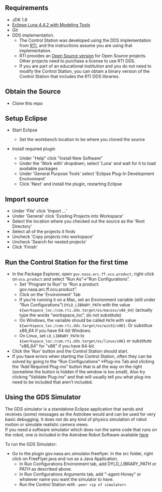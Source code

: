 ## Requirements ##
* JDK 1.8
* [Eclipse Luna 4.4.2 with Modeling Tools](https://www.eclipse.org/downloads/packages/eclipse-modeling-tools/lunasr2)
* Git
* DDS implementation.
  * The Control Station was developed using the DDS implementation
   from [RTI](https://www.rti.com/products), and the instructions assume you are using that 
   implementation.
   * RTI provides an [Open Source version](https://www.rti.com/free-trial/open-source-projects)
    for Open Source projects. Other projects need to purchase a license to use RTI DDS.
   * If you are part of an educational institution and you do not need to modify the Control
   Station, you can obtain a binary version of the Control Station that includes the RTI DDS 
   libraries.

## Obtain the Source ##
* Clone this repo 

## Setup Eclipse ##
* Start Eclipse
  * Set the workbench location to be where you cloned the source

* Install required plugin
  * Under "Help" click "Install New Software"
  * Under the 'Work with' dropdown, select 'Luna' and wait for it to load available packages
  * Under 'General Purpose Tools' select 'Eclipse Plug-In Development Environment'
  * Click 'Next' and install the plugin, restarting Eclipse

## Import source ##
* Under 'File' click 'Import ...'
* Under 'General' click 'Existing Projects into Workspace'
* Select the location where you checked out the source as the 'Root Directory'
* Select all of the projects it finds
* Uncheck 'Copy projects into workspace'
* Uncheck 'Search for nested projects'
* Click 'Finish'

## Run the Control Station for the first time ##
* In the Package Explorer, open `gov.nasa.arc.ff.ocu.product`, right-click on `ocu.product` and select “Run As”->”Run Configurations”.
  * Set “Program to Run” to “Run a product: gov.nasa.arc.ff.ocu.product”.
  * Click on the 'Environment' Tab
  * If you’re running it on a Mac, set an Environment variable (still under “Run
   Configurations”) `DYLD_LIBRARY_PATH` with the 
   value `${workspace_loc:/com.rti.dds.target/os/macosx/x86_64}` (actually type
    the words “workspace_loc”, do not substitute)
  * On Windows, the variable should be called `PATH` with value `${workspace_loc:/com.rti.dds.target/os/win32/x86}`.  Or substitue x86_64 if you have 64-bit Windows.
  * On Linux, set `LD_LIBRARY_PATH` to  `${workspace_loc:/com.rti.dds.target/os/linux/x86}` 
  or substitute "x86_64" for "x86" if you have 64-bit.
* Click the 'Run' button and the Control Station should start.
* If you have errors when starting the Control Station, often they can be solved by going to the “Run Configurations”->Plug-ins Tab and clicking the “Add Required Plug-ins” button that is all the way on the right (sometime the button is hidden if the window is too small).  Also try clicking “Validate Plug-ins” and that will usually tell you what plug-ins need to be included that aren’t included.

## Using the GDS Simulator ##

The GDS simulator is a standalone Eclipse application that sends and receives (some) 
messages as the Astrobee would and can be used for very basic debugging. It does not do 
any kind of physics simulation of robot motion or simulate realistic camera views.  
If you need a software simulator which does run the same code that runs on the robot, one 
is included in the Astrobee Robot Software available [here](https://github.com/nasa/astrobee)

To run the GDS Simulator:
* Go to the plugin gov.nasa.arc.simulator.freeflyer.  In the src folder, right click on FreeFlyer.java and run as a Java Application.
  * In Run Configurations Environment tab, add DYLD_LIBRARY_PATH or PATH as described above.
  * In Run Configurations Arguments tab, add "-agent Honey" or whatever name you want the simulator to have.
  * Run the Control Station with `-peer <ip of simulator>`
